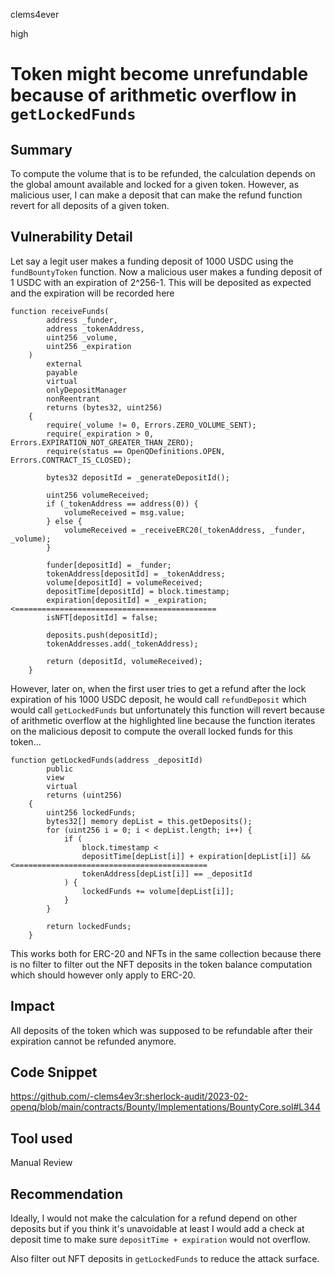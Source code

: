 clems4ever

high

# Token might become unrefundable because of arithmetic overflow in `getLockedFunds`

## Summary

To compute the volume that is to be refunded, the calculation depends on the global amount available and locked for a given token. However, as malicious user, I can make a deposit that can make the refund function revert for all deposits of a given token.

## Vulnerability Detail

Let say a legit user makes a funding deposit of 1000 USDC using the `fundBountyToken` function. Now a malicious user makes a funding deposit of 1 USDC with an expiration of 2^256-1.
This will be deposited as expected and the expiration will be recorded here 

```solidity
function receiveFunds(
        address _funder,
        address _tokenAddress,
        uint256 _volume,
        uint256 _expiration
    )
        external
        payable
        virtual
        onlyDepositManager
        nonReentrant
        returns (bytes32, uint256)
    {
        require(_volume != 0, Errors.ZERO_VOLUME_SENT);
        require(_expiration > 0, Errors.EXPIRATION_NOT_GREATER_THAN_ZERO);
        require(status == OpenQDefinitions.OPEN, Errors.CONTRACT_IS_CLOSED);

        bytes32 depositId = _generateDepositId();

        uint256 volumeReceived;
        if (_tokenAddress == address(0)) {
            volumeReceived = msg.value;
        } else {
            volumeReceived = _receiveERC20(_tokenAddress, _funder, _volume);
        }

        funder[depositId] = _funder;
        tokenAddress[depositId] = _tokenAddress;
        volume[depositId] = volumeReceived;
        depositTime[depositId] = block.timestamp;
        expiration[depositId] = _expiration; <=============================================
        isNFT[depositId] = false;

        deposits.push(depositId);
        tokenAddresses.add(_tokenAddress);

        return (depositId, volumeReceived);
    }
```

However, later on, when the first user tries to get a refund after the lock expiration of his 1000 USDC deposit, he would call `refundDeposit` which would call `getLockedFunds` but unfortunately this function will revert because of arithmetic overflow at the highlighted line because the function iterates on the malicious deposit to compute the overall locked funds for this token...

```solidity
function getLockedFunds(address _depositId)
        public
        view
        virtual
        returns (uint256)
    {
        uint256 lockedFunds;
        bytes32[] memory depList = this.getDeposits();
        for (uint256 i = 0; i < depList.length; i++) {
            if (
                block.timestamp <
                depositTime[depList[i]] + expiration[depList[i]] && <===========================================
                tokenAddress[depList[i]] == _depositId
            ) {
                lockedFunds += volume[depList[i]];
            }
        }

        return lockedFunds;
    }
```

This works both for ERC-20 and NFTs in the same collection because there is no filter to filter out the NFT deposits in the token balance computation which should however only apply to ERC-20.

## Impact

All deposits of the token which was supposed to be refundable after their expiration cannot be refunded anymore.

## Code Snippet

https://github.com/-clems4ev3r:sherlock-audit/2023-02-openq/blob/main/contracts/Bounty/Implementations/BountyCore.sol#L344

## Tool used

Manual Review

## Recommendation

Ideally, I would not make the calculation for a refund depend on other deposits but if you think it's unavoidable at least I would add a check at deposit time to make sure `depositTime + expiration` would not overflow.

Also filter out NFT deposits in `getLockedFunds` to reduce the attack surface.